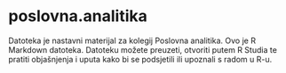 # poslovna.analitika
Datoteka je nastavni materijal za kolegij Poslovna analitika.
Ovo je R Markdown datoteka.
Datoteku možete preuzeti, otvoriti putem R Studia te pratiti objašnjenja i uputa kako bi se podsjetili ili upoznali s radom u R-u.

